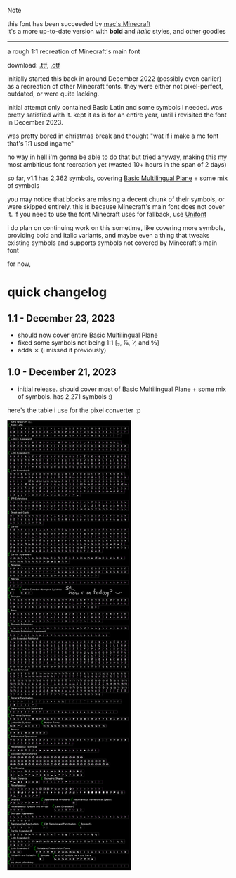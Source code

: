 > [!NOTE]
> this font has been succeeded by [mac's Minecraft](https://github.com/macimas/macsMinecraft)
> <br>
> it's a more up-to-date version with **bold** and *italic* styles, and other goodies

<hr>

a rough 1:1 recreation of Minecraft's main font

download: [.ttf](https://github.com/macimas/fonts/raw/main/mdt's%20Minecraft/mdt's%20Minecraft.ttf), [.otf](https://github.com/macimas/fonts/raw/main/mdt's%20Minecraft/mdt's%20Minecraft.otf)

initially started this back in around December 2022 (possibly even earlier) as a recreation of other Minecraft fonts. they were either not pixel-perfect, outdated, or were quite lacking.

initial attempt only contained Basic Latin and some symbols i needed. was pretty satisfied with it. kept it as is for an entire year, until i revisited the font in December 2023.

was pretty bored in christmas break and thought "wat if i make a mc font that's 1:1 used ingame"

no way in hell i'm gonna be able to do that but tried anyway, making this my most ambitious font recreation yet (wasted 10+ hours in the span of 2 days)

so far, v1.1 has 2,362 symbols, covering [Basic Multilingual Plane](https://www.compart.com/en/unicode/plane/U+0000) + some mix of symbols

you may notice that blocks are missing a decent chunk of their symbols, or were skipped entirely. this is because Minecraft's main font does not cover it. if you need to use the font Minecraft uses for fallback, use [Unifont](http://unifoundry.com/unifont/index.html)

i do plan on continuing work on this sometime, like covering more symbols, providing bold and italic variants, and maybe even a thing that tweaks existing symbols and supports symbols not covered by Minecraft's main font

for now, 

# quick changelog

## 1.1 - December 23, 2023
- should now cover entire Basic Multilingual Plane
- fixed some symbols not being 1:1 [₃, ⅞, ⅟, and ↉]
- adds ✗ (i missed it previously)

## 1.0 - December 21, 2023
- initial release. should cover most of Basic Multilingual Plane + some mix of symbols. has 2,271 symbols :)

here's the table i use for the pixel converter :p

<img src="./mdt's Minecraft.png">
